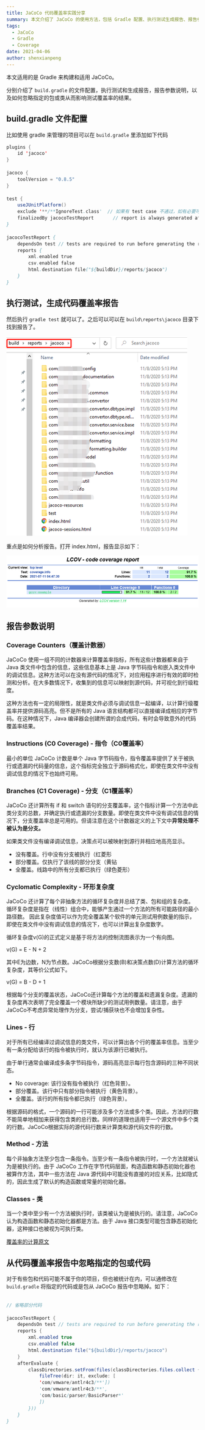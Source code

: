 ```yaml
---
title: JaCoCo 代码覆盖率实践分享
summary: 本文介绍了 JaCoCo 的使用方法，包括 Gradle 配置、执行测试生成报告、报告参数说明以及如何忽略指定的包或类影响测试覆盖率结果。
tags:
  - JaCoCo
  - Gradle
  - Coverage
date: 2021-04-06
author: shenxianpeng
---
```


本文适用的是 Gradle 来构建和适用 JaCoCo。

分别介绍了 `build.gradle` 的文件配置，执行测试和生成报告，报告参数说明，以及如何忽略指定的包或类从而影响测试覆盖率的结果。

## build.gradle 文件配置

比如使用 gradle 来管理的项目可以在 `build.gradle` 里添加如下代码

```java
plugins {
    id 'jacoco'
}

jacoco {
    toolVersion = "0.8.5"
}

test {
    useJUnitPlatform()
    exclude '**/**IgnoreTest.class'  // 如果有 test case 不通过，如有必要可以通过这样忽略掉
    finalizedBy jacocoTestReport       // report is always generated after tests run
}

jacocoTestReport {
    dependsOn test // tests are required to run before generating the report
    reports {
        xml.enabled true
        csv.enabled false
        html.destination file("${buildDir}/reports/jacoco")
    }
}
```

## 执行测试，生成代码覆盖率报告

然后执行 `gradle test` 就可以了。之后可以可以在 `build\reports\jacoco` 目录下找到报告了。

![JaCoCo报告](reports.png)

重点是如何分析报告。打开 index.html，报告显示如下：

![JaCoCo报告首页](index.png)

## 报告参数说明



### Coverage Counters（覆盖计数器）

JaCoCo 使用一组不同的计数器来计算覆盖率指标，所有这些计数器都来自于 Java 类文件中包含的信息，这些信息基本上是 Java 字节码指令和嵌入类文件中的调试信息。这种方法可以在没有源代码的情况下，对应用程序进行有效的即时检测和分析。在大多数情况下，收集到的信息可以映射到源代码，并可视化到行级粒度。

这种方法也有一定的局限性，就是类文件必须与调试信息一起编译，以计算行级覆盖率并提供源码高亮。但不是所有的 Java 语言结构都可以直接编译成相应的字节码。在这种情况下，Java 编译器会创建所谓的合成代码，有时会导致意外的代码覆盖率结果。

### Instructions (C0 Coverage) - 指令（C0覆盖率）

最小的单位 JaCoCo 计数是单个 Java 字节码指令，指令覆盖率提供了关于被执行或遗漏的代码量的信息，这个指标完全独立于源码格式化，即使在类文件中没有调试信息的情况下也始终可用。

### Branches (C1 Coverage) - 分支（C1覆盖率）

JaCoCo 还计算所有 if 和 switch 语句的分支覆盖率，这个指标计算一个方法中此类分支的总数，并确定执行或遗漏的分支数量。即使在类文件中没有调试信息的情况下，分支覆盖率总是可用的。但请注意在这个计数器定义的上下文中**异常处理不被认为是分支。**

如果类文件没有编译调试信息，决策点可以被映射到源行并相应地高亮显示。

* 没有覆盖。行中没有分支被执行（红菱形
* 部分覆盖。仅执行了该线的部分分支（黄钻
* 全覆盖。线路中的所有分支都已执行（绿色菱形）

### Cyclomatic Complexity - 环形复杂度

JaCoCo 还计算了每个非抽象方法的循环复杂度并总结了类、包和组的复杂度。循环复杂度是指在（线性）组合中，能够产生通过一个方法的所有可能路径的最小路径数。
因此复杂度值可以作为完全覆盖某个软件的单元测试用例数量的指示，即使在类文件中没有调试信息的情况下，也可以计算出复杂度数字。

循环复杂度v(G)的正式定义是基于将方法的控制流图表示为一个有向图。

v(G) = E - N + 2

其中E为边数，N为节点数。JaCoCo根据分支数(B)和决策点数(D)计算方法的循环复杂度，其等价公式如下。

v(G) = B - D + 1

根据每个分支的覆盖状态，JaCoCo还计算每个方法的覆盖和遗漏复杂度。遗漏的复杂度再次表明了完全覆盖一个模块所缺少的测试用例数量。请注意，由于JaCoCo不考虑异常处理作为分支，尝试/捕获块也不会增加复杂性。

### Lines - 行

对于所有已经编译过调试信息的类文件，可以计算出各个行的覆盖率信息。当至少有一条分配给该行的指令被执行时，就认为该源行已被执行。

由于单行通常会编译成多条字节码指令，源码高亮显示每行包含源码的三种不同状态。

* No coverage: 该行没有指令被执行（红色背景）。
* 部分覆盖。该行中只有部分指令被执行（黄色背景）。
* 全覆盖。该行的所有指令都已执行（绿色背景）。

根据源码的格式，一个源码的一行可能涉及多个方法或多个类。因此，方法的行数不能简单地相加来获得包含类的总行数。同样的道理也适用于一个源文件中多个类的行数。JaCoCo根据实际的源代码行数来计算类和源代码文件的行数。

### Method - 方法

每个非抽象方法至少包含一条指令。当至少有一条指令被执行时，一个方法就被认为是被执行的。由于 JaCoCo 工作在字节代码层面，构造函数和静态初始化器也被算作方法，其中一些方法在 Java 源代码中可能没有直接的对应关系，比如隐式的，因此生成了默认的构造函数或常量的初始化器。

### Classes - 类

当一个类中至少有一个方法被执行时，该类被认为是被执行的。请注意，JaCoCo 认为构造函数和静态初始化器都是方法。由于 Java 接口类型可能包含静态初始化器，这种接口也被视为可执行类。

[覆盖率的计算原文](https://www.eclemma.org/jacoco/trunk/doc/counters.html)

## 从代码覆盖率报告中忽略指定的包或代码

对于有些包和代码可能不属于你的项目，但也被统计在内，可以通修改在 `build.gradle` 将指定的代码或是包从 JaCoCo 报告中忽略掉。如下：

```java

// 省略部分代码

jacocoTestReport {
    dependsOn test // tests are required to run before generating the report
    reports {
        xml.enabled true
        csv.enabled false
        html.destination file("${buildDir}/reports/jacoco")
    }
    afterEvaluate {
        classDirectories.setFrom(files(classDirectories.files.collect {
            fileTree(dir: it, exclude: [
			'com/vmware/antlr4c3/**'])
			'com/vmware/antlr4c3/**',
            'com/basic/parser/BasicParser*'
            ])
        }))
    }
}
```
